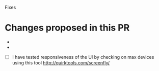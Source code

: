 Fixes <!--place the issue number which this PR is fixing. Eg: #27-->

# Changes proposed in this PR
- <!-- change 1-->
- <!--change 2-->


<!--If change is related to UI then tick below checkbox otherwise delete below line-->
<!--You can mark below checkbox as checked by placing `x` inside []. Eg: [x]-->
- [ ] I have tested responsiveness of the UI by checking on max devices using this tool http://quirktools.com/screenfly/ 

